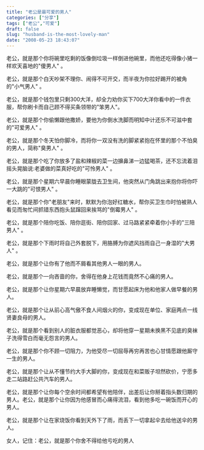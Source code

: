 ```yaml
---
title: "老公是最可爱的男人"
categories: ["分享"]
tags: ["老公","可爱"]
draft: false
slug: "husband-is-the-most-lovely-man"
date: "2008-05-23 18:43:07"
---
```


老公，就是那个你将碗里吃剩的饭像倒垃圾一样倒进他碗里，而他还吃得像小猪一样欢天喜地的"傻男人" 。


老公，就是那个白天吵架不理你、闹得不可开交，而半夜为你拉好踢开的被角的"小气男人" 。


老公，就是那个钱包里只剩300大洋，却全力劝你买下700大洋你看中的一件衣服，帮你刷卡而自己顾不得买条领带的"笨男人"。


老公，就是那个你偷懒跟他撒娇，要他为你倒水洗脚而明知中计还乐不可滋中套的"可爱男人" 。


老公，就是那个冬天怕你脚冷，而将你一双没有洗的脚紧紧抱在怀里的那个不怕臭的男人，简称"臭男人" 。


老公，就是那个吃了你放多了盐和辣椒的菜一边擤鼻涕一边猛喝茶，还不忘流着泪摇头晃脑说:老婆做的菜真好吃的"可怜男人" 。


老公，就是那个星期六早晨你睡眼蒙胧去卫生间，他突然从门角跳出来抱你将你吓一大跳的"可恨男人" 。


老公，就是那个你"老朋友"来时，默默为你泡好红糖水，帮你买卫生巾时怕被熟人看见而匆忙间抓错东西抱头鼠蹿回来挨骂的"倒霉男人" 。


老公，就是那个陪你吃饭、陪你逛街、陪你回家、过马路紧紧牵着你小手的"三陪男人" 。


老公，就是那个下雨时将自己外套脱下，用胳膊为你遮风挡雨自己一身湿的"大男人" 。


老公，就是那个让你有了他而不屑看其他男人一眼的男人。


老公，就是那个一向吝啬的你，舍得在他身上花钱而竟然不心痛的男人。


老公，就是那个让你星期六早晨放弃睡懒觉，而甘愿起床为他和他家人做早餐的男人。


老公，就是那个让从前心高气傲不食人间烟火的你，变成现在单位、家庭两点一线贤妻良母的男人。


老公，就是那个看到别人的脏衣服都觉恶心，却将他穿一星期未换黑不见底的臭袜子洗得雪白而毫无怨言的男人。


老公，就是那个你不顾一切阻力，为他受尽一切屈辱再穷再苦也心甘情愿跟他厮守一生的男人。


老公，就是那个让从不懂节约大手大脚的你，变成现在和菜贩子坦然砍价，宁愿多走二站路赶公共汽车的男人。


老公，就是那个让你每个空余时间都希望有他陪伴，出差后让你掰着指头数归期的男人。老公，就是那个让你因为他感冒而心痛得流泪，看到他多吃一碗饭而开心的男人。


老公，就是那个让在家烧饭你看到天外下了雨，而丢下一切拿起伞去给他送伞的男人。


女人，记住：老公，就是那个你舍不得给他亏吃的男人
